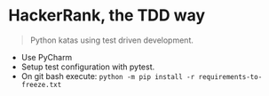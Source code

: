# HackerRank, the TDD way
> Python katas using test driven development.

 - Use PyCharm
 - Setup test configuration with pytest.
 - On git bash execute: `python -m pip install -r requirements-to-freeze.txt`
